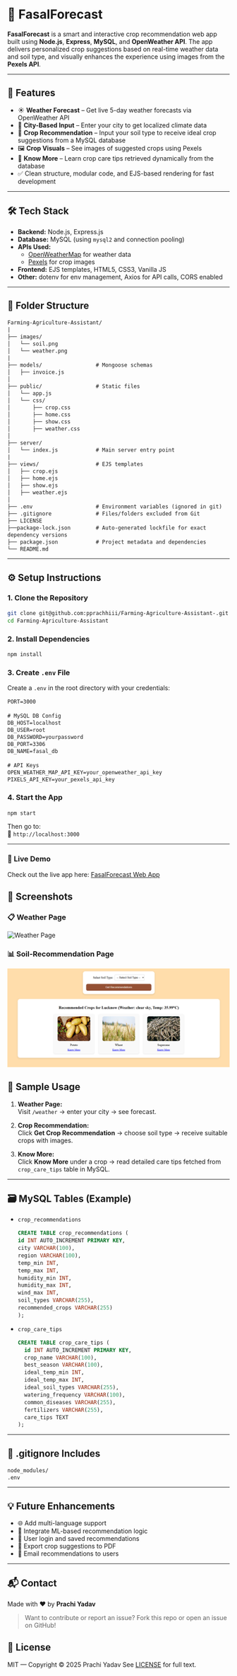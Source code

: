 # 🌾 FasalForecast

**FasalForecast** is a smart and interactive crop recommendation web app built using **Node.js**, **Express**, **MySQL**, and **OpenWeather API**. The app delivers personalized crop suggestions based on real-time weather data and soil type, and visually enhances the experience using images from the **Pexels API**.

---

## 🚀 Features

- ☀️ **Weather Forecast** – Get live 5-day weather forecasts via OpenWeather API
- 📍 **City-Based Input** – Enter your city to get localized climate data
- 🌱 **Crop Recommendation** – Input your soil type to receive ideal crop suggestions from a MySQL database
- 🖼️ **Crop Visuals** – See images of suggested crops using Pexels
- 📖 **Know More** – Learn crop care tips retrieved dynamically from the database
- ✅ Clean structure, modular code, and EJS-based rendering for fast development

---

## 🛠️ Tech Stack

- **Backend:** Node.js, Express.js
- **Database:** MySQL (using `mysql2` and connection pooling)
- **APIs Used:**
  - [OpenWeatherMap](https://openweathermap.org/api) for weather data
  - [Pexels](https://www.pexels.com/api/) for crop images
- **Frontend:** EJS templates, HTML5, CSS3, Vanilla JS
- **Other:** dotenv for env management, Axios for API calls, CORS enabled

---

## 📁 Folder Structure

```
Farming-Agriculture-Assistant/
|
├── images/
│   └── soil.png
│   └── weather.png
|
├── models/                 # Mongoose schemas
│   ├── invoice.js
│
├── public/                 # Static files
│   └── app.js
│   └── css/
│       ├── crop.css
│       ├── home.css
│       ├── show.css
│       ├── weather.css
│
├── server/
│   └── index.js            # Main server entry point
|
├── views/                  # EJS templates
│   ├── crop.ejs
│   ├── home.ejs
│   ├── show.ejs
│   ├── weather.ejs
│
├── .env                    # Environment variables (ignored in git)
├── .gitignore              # Files/folders excluded from Git
├── LICENSE
├──package-lock.json        # Auto-generated lockfile for exact dependency versions
├── package.json            # Project metadata and dependencies
└── README.md

```

---

## ⚙️ Setup Instructions

### 1. Clone the Repository

```bash
git clone git@github.com:pprachhiii/Farming-Agriculture-Assistant-.git
cd Farming-Agriculture-Assistant
```

### 2. Install Dependencies

```bash
npm install
```

### 3. Create `.env` File

Create a `.env` in the root directory with your credentials:

```env
PORT=3000

# MySQL DB Config
DB_HOST=localhost
DB_USER=root
DB_PASSWORD=yourpassword
DB_PORT=3306
DB_NAME=fasal_db

# API Keys
OPEN_WEATHER_MAP_API_KEY=your_openweather_api_key
PIXELS_API_KEY=your_pexels_api_key
```

### 4. Start the App

```bash
npm start
```

Then go to:  
📍 `http://localhost:3000`

---

### 🔗 Live Demo

Check out the live app here: [FasalForecast Web App](https://farming-agriculture-assistant-production.up.railway.app)

## 📸 Screenshots

### 📋 Weather Page

![Weather Page](./images/weather.png.png)

### 📊 Soil-Recommendation Page

![Soil-Recommendation Page](./images/soil.png)

## 🧪 Sample Usage

1. **Weather Page:**  
   Visit `/weather` → enter your city → see forecast.

2. **Crop Recommendation:**  
   Click **Get Crop Recommendation** → choose soil type → receive suitable crops with images.

3. **Know More:**  
   Click **Know More** under a crop → read detailed care tips fetched from `crop_care_tips` table in MySQL.

---

## 🗃️ MySQL Tables (Example)

- `crop_recommendations`

  ```sql
  CREATE TABLE crop_recommendations (
  id INT AUTO_INCREMENT PRIMARY KEY,
  city VARCHAR(100),
  region VARCHAR(100),
  temp_min INT,
  temp_max INT,
  humidity_min INT,
  humidity_max INT,
  wind_max INT,
  soil_types VARCHAR(255),
  recommended_crops VARCHAR(255)
  );
  ```

- `crop_care_tips`
  ```sql
  CREATE TABLE crop_care_tips (
    id INT AUTO_INCREMENT PRIMARY KEY,
    crop_name VARCHAR(100),
    best_season VARCHAR(100),
    ideal_temp_min INT,
    ideal_temp_max INT,
    ideal_soil_types VARCHAR(255),
    watering_frequency VARCHAR(100),
    common_diseases VARCHAR(255),
    fertilizers VARCHAR(255),
    care_tips TEXT
  );
  ```

---

## 📌 .gitignore Includes

```gitignore
node_modules/
.env
```

---

## 💡 Future Enhancements

- 🌐 Add multi-language support
- 🧠 Integrate ML-based recommendation logic
- 🧕 User login and saved recommendations
- 📄 Export crop suggestions to PDF
- 📨 Email recommendations to users

---

## 📬 Contact

Made with ❤️ by **Prachi Yadav**

> Want to contribute or report an issue? Fork this repo or open an issue on GitHub!

## 🪪 License

MIT — Copyright © 2025 Prachi Yadav
See [LICENSE](./LICENSE) for full text.
